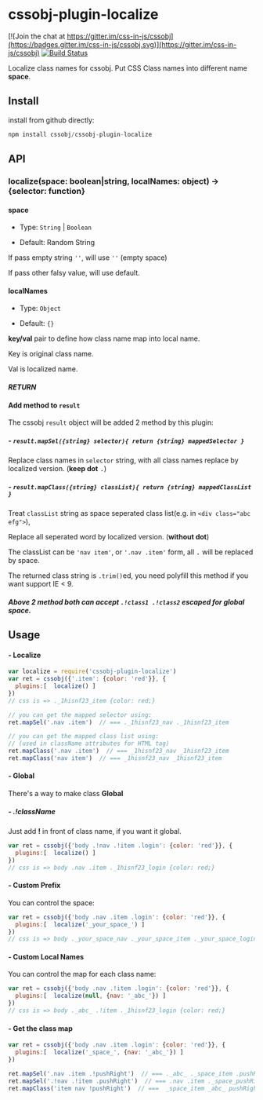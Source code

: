 # cssobj-plugin-localize

[![Join the chat at https://gitter.im/css-in-js/cssobj](https://badges.gitter.im/css-in-js/cssobj.svg)](https://gitter.im/css-in-js/cssobj) [![Build Status](https://travis-ci.org/cssobj/cssobj-plugin-localize.svg?branch=master)](https://travis-ci.org/cssobj/cssobj-plugin-localize)

Localize class names for cssobj. Put CSS Class names into different name **space**.

## Install

install from github directly:

``` javascript
npm install cssobj/cssobj-plugin-localize
```

## API

### localize(space: boolean|string, localNames: object) -> {selector: function}

#### space

- Type: `String` | `Boolean`

- Default: Random String

If pass empty string `''`, will use `''` (empty space)

If pass other falsy value, will use default.

#### localNames

- Type: `Object`

- Default: `{}`

**key/val** pair to define how class name map into local name.

Key is original class name.

Val is localized name.

#### *RETURN*

#### Add method to `result`

The cssobj `result` object will be added 2 method by this plugin:

##### - `result.mapSel({string} selector){ return {string} mappedSelector }`

Replace class names in `selector` string, with all class names replace by localized version. (**keep dot** <kbd>.</kbd>)

##### - `result.mapClass({string} classList){ return {string} mappedClassList }`

Treat `classList` string as space seperated class list(e.g. in `<div class="abc efg">`),

Replace all seperated word by localized version. (**without dot**)

The classList can be `'nav item'`, or `'.nav .item'` form, all <kbd>.</kbd> will be replaced by space.

The returned class string is `.trim()`ed, you need polyfill this method if you want support IE < 9.

##### Above 2 method both can accept `.!class1 .!class2` escaped for global space.

## Usage

#### - Localize

``` javascript
var localize = require('cssobj-plugin-localize')
var ret = cssobj({'.item': {color: 'red'}}, {
  plugins:[  localize() ]
})
// css is => ._1hisnf23_item {color: red;}

// you can get the mapped selector using:
ret.mapSel('.nav .item')  // === ._1hisnf23_nav ._1hisnf23_item

// you can get the mapped class list using:
// (used in className attributes for HTML tag)
ret.mapClass('.nav .item')  // === _1hisnf23_nav _1hisnf23_item
ret.mapClass('nav item')  // === _1hisnf23_nav _1hisnf23_item

```

#### - Global

There's a way to make class **Global**

##### - .!className

Just add **!** in front of class name, if you want it global.

``` javascript
var ret = cssobj({'body .!nav .!item .login': {color: 'red'}}, {
  plugins:[  localize() ]
})
// css is => body .nav .item ._1hisnf23_login {color: red;}
```

#### - Custom Prefix

You can control the space:

``` javascript
var ret = cssobj({'body .nav .item .login': {color: 'red'}}, {
  plugins:[  localize('_your_space_') ]
})
// css is => body ._your_space_nav ._your_space_item ._your_space_login {color: red;}
```


#### - Custom Local Names

You can control the map for each class name:

``` javascript
var ret = cssobj({'body .nav .!item .login': {color: 'red'}}, {
  plugins:[  localize(null, {nav: '_abc_'}) ]
})
// css is => body ._abc_ .!item ._1hisnf23_login {color: red;}
```

#### - Get the class map

``` javascript
var ret = cssobj({'body .nav .item .login': {color: 'red'}}, {
  plugins:[  localize('_space_', {nav: '_abc_'}) ]
})

ret.mapSel('.nav .item .!pushRight')  // === ._abc_ ._space_item .pushRight
ret.mapSel('.!nav .!item .pushRight')  // === .nav .item ._space_pushRight
ret.mapClass('item nav !pushRight')  // ===  _space_item _abc_ pushRight
```

